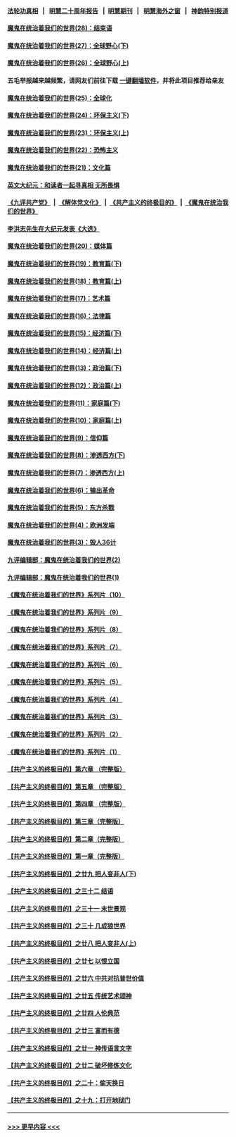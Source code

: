 #### [法轮功真相](https://github.com/gfw-breaker/truth/blob/master/README.md?t=0) &nbsp;&nbsp;|&nbsp;&nbsp; [明慧二十周年报告](https://github.com/gfw-breaker/mh-reports/blob/master/README.md?t=0) &nbsp;&nbsp;|&nbsp;&nbsp;[明慧期刊](https://github.com/gfw-breaker/mh-qikan) &nbsp;&nbsp;|&nbsp;&nbsp; [明慧海外之窗](https://github.com/gfw-breaker/mh-news/blob/master/README.md?t=0) &nbsp;&nbsp;|&nbsp;&nbsp; [神韵特别报道](https://github.com/gfw-breaker/mh-news/blob/master/shenyun.md?t=0)
#### [魔鬼在统治着我们的世界(28)：结束语](../pages/nsc422/n10936246.md?t=06242001) 
#### [魔鬼在统治着我们的世界(27)：全球野心(下)](../pages/nsc422/n10928319.md?t=06242001) 
#### [魔鬼在统治着我们的世界(26)：全球野心(上)](../pages/nsc422/n10900318.md?t=06242001) 
#### 五毛举报越来越频繁，请网友们前往下载 [一键翻墙软件](https://github.com/gfw-breaker/ssr-accounts)，并将此项目推荐给亲友
#### [魔鬼在统治着我们的世界(25)：全球化](../pages/nsc422/n10788205.md?t=06242001) 
#### [魔鬼在统治着我们的世界(24)：环保主义(下)](../pages/nsc422/n10695307.md?t=06242001) 
#### [魔鬼在统治着我们的世界(23)：环保主义(上)](../pages/nsc422/n10688613.md?t=06242001) 
#### [魔鬼在统治着我们的世界(22)：恐怖主义](../pages/nsc422/n10614727.md?t=06242001) 
#### [魔鬼在统治着我们的世界(21)：文化篇](../pages/nsc422/n10597706.md?t=06242001) 
#### [英文大纪元：和读者一起寻真相 无所畏惧](../pages/nsc422/n12542027.md?t=06242001) 
#### [《九评共产党》](https://github.com/begood0513/9ping.md/blob/master/README.md) &nbsp;|&nbsp; [《解体党文化》](../../../../jtdwh.md/blob/master/README.md)  &nbsp;|&nbsp; [《共产主义的终极目的》](../../../../gczydzjmd.md/blob/master/README.md) &nbsp;|&nbsp; [《魔鬼在统治我们的世界》](../../../../mgztzwmdsj.md/blob/master/README.md) 
#### [李洪志先生在大纪元发表《大选》](../pages/nsc422/n12534746.md?t=06242001) 
#### [魔鬼在统治着我们的世界(20)：媒体篇](../pages/nsc422/n10586579.md?t=06242001) 
#### [魔鬼在统治着我们的世界(19)：教育篇(下)](../pages/nsc422/n10564808.md?t=06242001) 
#### [魔鬼在统治着我们的世界(18)：教育篇(上)](../pages/nsc422/n10526970.md?t=06242001) 
#### [魔鬼在统治着我们的世界(17)：艺术篇](../pages/nsc422/n10499093.md?t=06242001) 
#### [魔鬼在统治着我们的世界(16)：法律篇](../pages/nsc422/n10485969.md?t=06242001) 
#### [魔鬼在统治着我们的世界(15)：经济篇(下)](../pages/nsc422/n10469975.md?t=06242001) 
#### [魔鬼在统治着我们的世界(14)：经济篇(上)](../pages/nsc422/n10457370.md?t=06242001) 
#### [魔鬼在统治着我们的世界(13)：政治篇(下)](../pages/nsc422/n10448270.md?t=06242001) 
#### [魔鬼在统治着我们的世界(12)：政治篇(上)](../pages/nsc422/n10444576.md?t=06242001) 
#### [魔鬼在统治着我们的世界(11)：家庭篇(下)](../pages/nsc422/n10440961.md?t=06242001) 
#### [魔鬼在统治着我们的世界(10)：家庭篇(上)](../pages/nsc422/n10435448.md?t=06242001) 
#### [魔鬼在统治着我们的世界(9)：信仰篇](../pages/nsc422/n10432159.md?t=06242001) 
#### [魔鬼在统治着我们的世界(8)：渗透西方(下)](../pages/nsc422/n10429603.md?t=06242001) 
#### [魔鬼在统治着我们的世界(7)：渗透西方(上)](../pages/nsc422/n10426013.md?t=06242001) 
#### [魔鬼在统治着我们的世界(6)：输出革命](../pages/nsc422/n10421536.md?t=06242001) 
#### [魔鬼在统治着我们的世界(5)：东方杀戮](../pages/nsc422/n10417707.md?t=06242001) 
#### [魔鬼在统治着我们的世界(4)：欧洲发端](../pages/nsc422/n10414890.md?t=06242001) 
#### [魔鬼在统治着我们的世界(3)：毁人36计](../pages/nsc422/n10411583.md?t=06242001) 
#### [九评编辑部：魔鬼在统治着我们的世界(2)](../pages/nsc422/n10410036.md?t=06242001) 
#### [九评编辑部：魔鬼在统治着我们的世界(1)](../pages/nsc422/n10406825.md?t=06242001) 
#### [《魔鬼在统治着我们的世界》系列片（10）](../pages/nsc422/n12292670.md?t=06242001) 
#### [《魔鬼在统治着我们的世界》系列片（9）](../pages/nsc422/n12290859.md?t=06242001) 
#### [《魔鬼在统治着我们的世界》系列片（8）](../pages/nsc422/n12287445.md?t=06242001) 
#### [《魔鬼在统治着我们的世界》系列片（7）](../pages/nsc422/n12283425.md?t=06242001) 
#### [《魔鬼在统治着我们的世界》系列片（6）](../pages/nsc422/n12282314.md?t=06242001) 
#### [《魔鬼在统治着我们的世界》系列片（5）](../pages/nsc422/n12281419.md?t=06242001) 
#### [《魔鬼在统治着我们的世界》系列片（4）](../pages/nsc422/n12274024.md?t=06242001) 
#### [《魔鬼在统治着我们的世界》系列片（3）](../pages/nsc422/n12271322.md?t=06242001) 
#### [《魔鬼在统治着我们的世界》系列片（2）](../pages/nsc422/n12269049.md?t=06242001) 
#### [《魔鬼在统治着我们的世界》系列片（1）](../pages/nsc422/n12267575.md?t=06242001) 
#### [【共产主义的终极目的】第六章 （完整版）](../pages/nsc422/n11428913.md?t=06242001) 
#### [【共产主义的终极目的】第五章 （完整版）](../pages/nsc422/n11428912.md?t=06242001) 
#### [【共产主义的终极目的】第四章 （完整版）](../pages/nsc422/n11428907.md?t=06242001) 
#### [【共产主义的终极目的】第三章（完整版）](../pages/nsc422/n11428848.md?t=06242001) 
#### [【共产主义的终极目的】第二章（完整版）](../pages/nsc422/n11428831.md?t=06242001) 
#### [【共产主义的终极目的】第一章（完整版）](../pages/nsc422/n11417651.md?t=06242001) 
#### [【共产主义的终极目的】之廿九 把人变非人(下)](../pages/nsc422/n11344140.md?t=06242001) 
#### [【共产主义的终极目的】之三十二 结语](../pages/nsc422/n11360535.md?t=06242001) 
#### [【共产主义的终极目的】之三十一 末世景观](../pages/nsc422/n11351129.md?t=06242001) 
#### [【共产主义的终极目的】之三十 几成狼世界](../pages/nsc422/n11348280.md?t=06242001) 
#### [【共产主义的终极目的】之廿八 把人变非人(上)](../pages/nsc422/n11340492.md?t=06242001) 
#### [【共产主义的终极目的】之廿七 以恨立国](../pages/nsc422/n11336944.md?t=06242001) 
#### [【共产主义的终极目的】之廿六 中共对抗普世价值](../pages/nsc422/n11324785.md?t=06242001) 
#### [【共产主义的终极目的】之廿五 传统艺术颂神](../pages/nsc422/n11296396.md?t=06242001) 
#### [【共产主义的终极目的】之廿四 人伦典范](../pages/nsc422/n11296397.md?t=06242001) 
#### [【共产主义的终极目的】之廿三 富而有德](../pages/nsc422/n11283598.md?t=06242001) 
#### [【共产主义的终极目的】之廿一 神传语言文字](../pages/nsc422/n11263265.md?t=06242001) 
#### [【共产主义的终极目的】之廿二 破坏修炼文化](../pages/nsc422/n11245728.md?t=06242001) 
#### [【共产主义的终极目的】之二十：偷天换日](../pages/nsc422/n11238846.md?t=06242001) 
#### [【共产主义的终极目的】之十九：打开地狱门](../pages/nsc422/n11206376.md?t=06242001) 

----
#### [ >>> 更早内容 <<< ](../indexes/nsc422-earlier.md)
